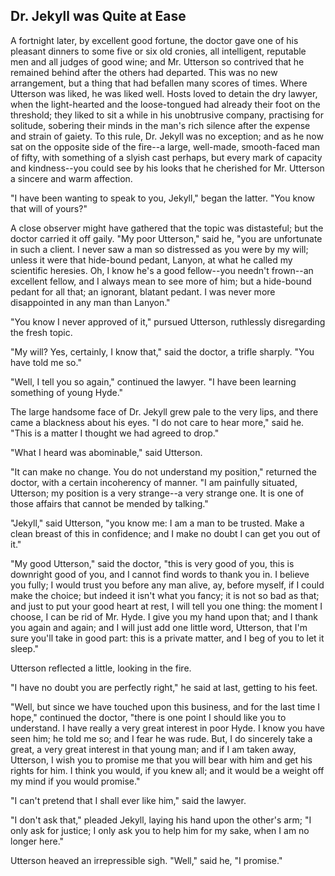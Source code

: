 ## Dr. Jekyll was Quite at Ease

A fortnight later, by excellent good fortune, the doctor gave one
of his pleasant dinners to some five or six old cronies, all
intelligent, reputable men and all judges of good wine; and Mr.
Utterson so contrived that he remained behind after the others had
departed. This was no new arrangement, but a thing that had
befallen many scores of times. Where Utterson was liked, he was
liked well. Hosts loved to detain the dry lawyer, when the
light-hearted and the loose-tongued had already their foot on the
threshold; they liked to sit a while in his unobtrusive company,
practising for solitude, sobering their minds in the man's rich
silence after the expense and strain of gaiety. To this rule, Dr.
Jekyll was no exception; and as he now sat on the opposite side of
the fire--a large, well-made, smooth-faced man of fifty, with
something of a slyish cast perhaps, but every mark of capacity and
kindness--you could see by his looks that he cherished for Mr.
Utterson a sincere and warm affection.

"I have been wanting to speak to you, Jekyll," began the latter.
"You know that will of yours?"

A close observer might have gathered that the topic was
distasteful; but the doctor carried it off gaily. "My poor
Utterson," said he, "you are unfortunate in such a client. I never
saw a man so distressed as you were by my will; unless it were that
hide-bound pedant, Lanyon, at what he called my scientific heresies.
Oh, I know he's a good fellow--you needn't frown--an excellent
fellow, and I always mean to see more of him; but a hide-bound
pedant for all that; an ignorant, blatant pedant. I was never more
disappointed in any man than Lanyon."

"You know I never approved of it," pursued Utterson, ruthlessly
disregarding the fresh topic.

"My will? Yes, certainly, I know that," said the doctor, a trifle
sharply. "You have told me so."

"Well, I tell you so again," continued the lawyer. "I have been
learning something of young Hyde."

The large handsome face of Dr. Jekyll grew pale to the very lips,
and there came a blackness about his eyes. "I do not care to hear
more," said he. "This is a matter I thought we had agreed to drop."

"What I heard was abominable," said Utterson.

"It can make no change. You do not understand my position," 
returned the doctor, with a certain incoherency
of manner. "I am painfully situated, Utterson; my position is a very
strange--a very strange one. It is one of those affairs that
cannot be mended by talking."

"Jekyll," said Utterson, "you know me: I am a man to be trusted.
Make a clean breast of this in confidence; and I make no doubt I
can get you out of it."

"My good Utterson," said the doctor, "this is very good of you,
this is downright good of you, and I cannot find words to thank you
in. I believe you fully; I would trust you before any man alive, ay,
before myself, if I could make the choice; but indeed it isn't what
you fancy; it is not so bad as that; and just to put your good heart
at rest, I will tell you one thing: the moment I choose, I can be
rid of Mr. Hyde. I give you my hand upon that; and I thank you again
and again; and I will just add one little word, Utterson, that I'm
sure you'll take in good part: this is a private matter, and I beg
of you to let it sleep."


Utterson reflected a little, looking in the fire.

"I have no doubt you are perfectly right," he said at last, getting
to his feet.

"Well, but since we have touched upon this business, and for the
last time I hope," continued the doctor, "there is one point I
should like you to understand. I have really a very great interest
in poor Hyde. I know you have seen
him; he told me so; and I fear he was rude. But, I do sincerely
take a great, a very great interest in that young man; and if I am
taken away, Utterson, I wish you to promise me that you will bear
with him and get his rights for him. I think you would, if you knew
all; and it would be a weight off my mind if you would promise."

"I can't pretend that I shall ever like him," said the lawyer.

"I don't ask that," pleaded Jekyll, laying his hand upon the
other's arm; "I only ask for justice; I only ask you to help him
for my sake, when I am no longer here."

Utterson heaved an irrepressible sigh. "Well," said he, "I
promise."
